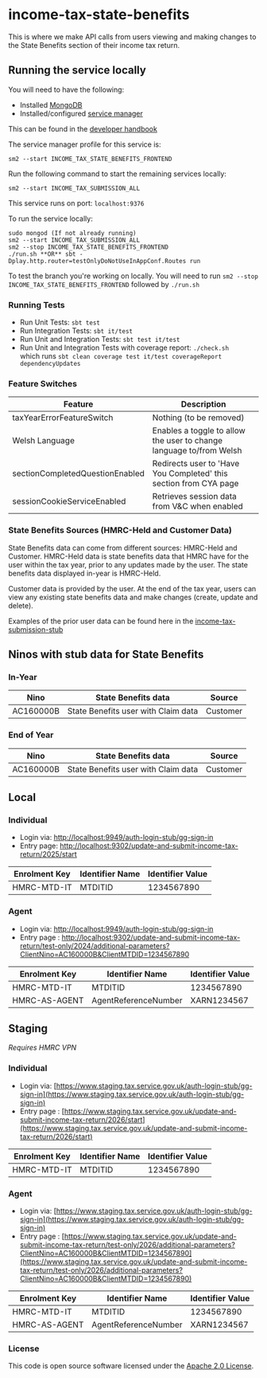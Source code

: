 
# income-tax-state-benefits

This is where we make API calls from users viewing and making changes to the State Benefits section of their income tax return.

## Running the service locally

You will need to have the following:
- Installed [MongoDB](https://docs.mongodb.com/manual/installation/)
- Installed/configured [service manager](https://github.com/hmrc/service-manager)

This can be found in the [developer handbook](https://docs.tax.service.gov.uk/mdtp-handbook/documentation/developer-set-up/)

The service manager profile for this service is:

    sm2 --start INCOME_TAX_STATE_BENEFITS_FRONTEND

Run the following command to start the remaining services locally:

    sm2 --start INCOME_TAX_SUBMISSION_ALL

This service runs on port: `localhost:9376`

To run the service locally:

    sudo mongod (If not already running)
    sm2 --start INCOME_TAX_SUBMISSION_ALL
    sm2 --stop INCOME_TAX_STATE_BENEFITS_FRONTEND
    ./run.sh **OR** sbt -Dplay.http.router=testOnlyDoNotUseInAppConf.Routes run

To test the branch you're working on locally. You will need to run `sm2 --stop INCOME_TAX_STATE_BENEFITS_FRONTEND` followed by
`./run.sh`

### Running Tests

- Run Unit Tests:  `sbt test`
- Run Integration Tests: `sbt it/test`
- Run Unit and Integration Tests: `sbt test it/test`
- Run Unit and Integration Tests with coverage report: `./check.sh`<br/>
  which runs `sbt clean coverage test it/test coverageReport dependencyUpdates`

### Feature Switches

| Feature                         | Description                                                         |
|---------------------------------|---------------------------------------------------------------------|
| taxYearErrorFeatureSwitch       | Nothing (to be removed)                                             |
| Welsh Language                  | Enables a toggle to allow the user to change language to/from Welsh |
| sectionCompletedQuestionEnabled | Redirects user to 'Have You Completed' this section from CYA page   |
| sessionCookieServiceEnabled     | Retrieves session data from V&C when enabled                        |

### State Benefits Sources (HMRC-Held and Customer Data)
State Benefits data can come from different sources: HMRC-Held and Customer. HMRC-Held data is state benefits data that HMRC have for the user within the tax year, prior to any updates made by the user. The state benefits data displayed in-year is HMRC-Held.

Customer data is provided by the user. At the end of the tax year, users can view any existing state benefits data and make changes (create, update and delete).

Examples of the prior user data can be found here in the [income-tax-submission-stub](https://github.com/hmrc/income-tax-submission-stub/blob/main/app/models/StateBenefitsUsers.scala)

## Ninos with stub data for State Benefits

### In-Year
| Nino      | State Benefits data                 | Source   |
|-----------|-------------------------------------|----------|
| AC160000B | State Benefits user with Claim data | Customer |

### End of Year
| Nino      | State Benefits data                 | Source   |
|-----------|-------------------------------------|----------|
| AC160000B | State Benefits user with Claim data | Customer |


## Local

### Individual
* Login via: [http://localhost:9949/auth-login-stub/gg-sign-in](http://localhost:9949/auth-login-stub/gg-sign-in)
* Entry page: [http://localhost:9302/update-and-submit-income-tax-return/2025/start](http://localhost:9302/update-and-submit-income-tax-return/2025/start)

| Enrolment Key | Identifier Name | Identifier Value |
|---------------|-----------------|------------------|
| HMRC-MTD-IT   | MTDITID         | 1234567890       |


### Agent
* Login via: [http://localhost:9949/auth-login-stub/gg-sign-in](http://localhost:9949/auth-login-stub/gg-sign-in)
* Entry page : [http://localhost:9302/update-and-submit-income-tax-return/test-only/2024/additional-parameters?ClientNino=AC160000B&ClientMTDID=1234567890](http://localhost:9302/update-and-submit-income-tax-return/test-only/2024/additional-parameters?ClientNino=AC160000B&ClientMTDID=1234567890)

| Enrolment Key  | Identifier Name      | Identifier Value	 |
|----------------|----------------------|-------------------|
| HMRC-MTD-IT    | MTDITID              | 1234567890        |
| HMRC-AS-AGENT  | AgentReferenceNumber | XARN1234567       |

## Staging

*Requires HMRC VPN*

### Individual
* Login via: [https://www.staging.tax.service.gov.uk/auth-login-stub/gg-sign-in](https://www.staging.tax.service.gov.uk/auth-login-stub/gg-sign-in)
* Entry page : [https://www.staging.tax.service.gov.uk/update-and-submit-income-tax-return/2026/start](https://www.staging.tax.service.gov.uk/update-and-submit-income-tax-return/2026/start)

| Enrolment Key | Identifier Name | Identifier Value |
|---------------|-----------------|------------------|
| HMRC-MTD-IT   | MTDITID         | 1234567890       |

### Agent
* Login via: [https://www.staging.tax.service.gov.uk/auth-login-stub/gg-sign-in](https://www.staging.tax.service.gov.uk/auth-login-stub/gg-sign-in)
* Entry page : [https://www.staging.tax.service.gov.uk/update-and-submit-income-tax-return/test-only/2026/additional-parameters?ClientNino=AC160000B&ClientMTDID=1234567890](https://www.staging.tax.service.gov.uk/update-and-submit-income-tax-return/test-only/2026/additional-parameters?ClientNino=AC160000B&ClientMTDID=1234567890)

| Enrolment Key  | Identifier Name      | Identifier Value	 |
|----------------|----------------------|-------------------|
| HMRC-MTD-IT    | MTDITID              | 1234567890        |
| HMRC-AS-AGENT  | AgentReferenceNumber | XARN1234567       |


### License

This code is open source software licensed under the [Apache 2.0 License]("http://www.apache.org/licenses/LICENSE-2.0.html").